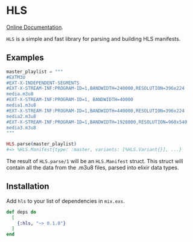 # HLS

[Online Documentation](https://hexdocs.pm/hls).

<!-- MDOC !-->

`HLS` is a simple and fast library for parsing and building HLS manifests.

## Examples

```elixir
master_playlist = """
#EXTM3U
#EXT-X-INDEPENDENT-SEGMENTS
#EXT-X-STREAM-INF:PROGRAM-ID=1,BANDWIDTH=240000,RESOLUTION=396x224
media.m3u8
#EXT-X-STREAM-INF:PROGRAM-ID=1, BANDWIDTH=40000
media1.m3u8
#EXT-X-STREAM-INF:PROGRAM-ID=1,BANDWIDTH=440000,RESOLUTION=396x224
media2.m3u8
#EXT-X-STREAM-INF:PROGRAM-ID=1,BANDWIDTH=1928000,RESOLUTION=960x540
media3.m3u8
"""

HLS.parse(master_playlist)
#=> %HLS.Manifest{type: :master, variants: [%HLS.Variant{}], ...}
```

The result of `HLS.parse/1` will be an `HLS.Manifest` struct. This struct will
contain all the data from the .m3u8 files, parsed into elixir data types.

## Installation

Add `hls` to your list of dependencies in `mix.exs`.

```elixir
def deps do
  [
    {:hls, "~> 0.1.0"}
  ]
end
```

